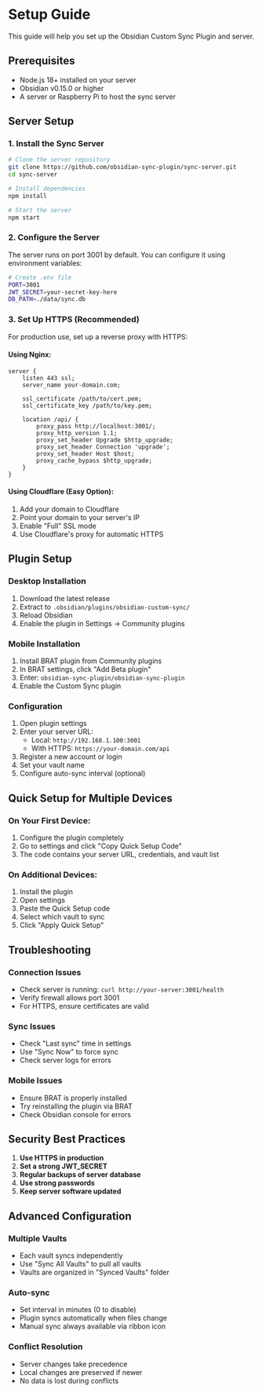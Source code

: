 # Setup Guide

This guide will help you set up the Obsidian Custom Sync Plugin and server.

## Prerequisites

- Node.js 18+ installed on your server
- Obsidian v0.15.0 or higher
- A server or Raspberry Pi to host the sync server

## Server Setup

### 1. Install the Sync Server

```bash
# Clone the server repository
git clone https://github.com/obsidian-sync-plugin/sync-server.git
cd sync-server

# Install dependencies
npm install

# Start the server
npm start
```

### 2. Configure the Server

The server runs on port 3001 by default. You can configure it using environment variables:

```bash
# Create .env file
PORT=3001
JWT_SECRET=your-secret-key-here
DB_PATH=./data/sync.db
```

### 3. Set Up HTTPS (Recommended)

For production use, set up a reverse proxy with HTTPS:

#### Using Nginx:

```nginx
server {
    listen 443 ssl;
    server_name your-domain.com;

    ssl_certificate /path/to/cert.pem;
    ssl_certificate_key /path/to/key.pem;

    location /api/ {
        proxy_pass http://localhost:3001/;
        proxy_http_version 1.1;
        proxy_set_header Upgrade $http_upgrade;
        proxy_set_header Connection 'upgrade';
        proxy_set_header Host $host;
        proxy_cache_bypass $http_upgrade;
    }
}
```

#### Using Cloudflare (Easy Option):

1. Add your domain to Cloudflare
2. Point your domain to your server's IP
3. Enable "Full" SSL mode
4. Use Cloudflare's proxy for automatic HTTPS

## Plugin Setup

### Desktop Installation

1. Download the latest release
2. Extract to `.obsidian/plugins/obsidian-custom-sync/`
3. Reload Obsidian
4. Enable the plugin in Settings → Community plugins

### Mobile Installation

1. Install BRAT plugin from Community plugins
2. In BRAT settings, click "Add Beta plugin"
3. Enter: `obsidian-sync-plugin/obsidian-sync-plugin`
4. Enable the Custom Sync plugin

### Configuration

1. Open plugin settings
2. Enter your server URL:
   - Local: `http://192.168.1.100:3001`
   - With HTTPS: `https://your-domain.com/api`
3. Register a new account or login
4. Set your vault name
5. Configure auto-sync interval (optional)

## Quick Setup for Multiple Devices

### On Your First Device:
1. Configure the plugin completely
2. Go to settings and click "Copy Quick Setup Code"
3. The code contains your server URL, credentials, and vault list

### On Additional Devices:
1. Install the plugin
2. Open settings
3. Paste the Quick Setup code
4. Select which vault to sync
5. Click "Apply Quick Setup"

## Troubleshooting

### Connection Issues
- Check server is running: `curl http://your-server:3001/health`
- Verify firewall allows port 3001
- For HTTPS, ensure certificates are valid

### Sync Issues
- Check "Last sync" time in settings
- Use "Sync Now" to force sync
- Check server logs for errors

### Mobile Issues
- Ensure BRAT is properly installed
- Try reinstalling the plugin via BRAT
- Check Obsidian console for errors

## Security Best Practices

1. **Use HTTPS in production**
2. **Set a strong JWT_SECRET**
3. **Regular backups of server database**
4. **Use strong passwords**
5. **Keep server software updated**

## Advanced Configuration

### Multiple Vaults
- Each vault syncs independently
- Use "Sync All Vaults" to pull all vaults
- Vaults are organized in "Synced Vaults" folder

### Auto-sync
- Set interval in minutes (0 to disable)
- Plugin syncs automatically when files change
- Manual sync always available via ribbon icon

### Conflict Resolution
- Server changes take precedence
- Local changes are preserved if newer
- No data is lost during conflicts